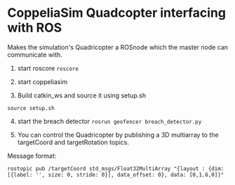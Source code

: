 # CoppeliaSim Quadcopter interfacing with ROS

Makes the simulation's Quadricopter a ROSnode which the master node can communicate with.

1. start roscore
`roscore`

2. start coppeliasim

3. Build catkin_ws and source it using setup.sh
```
source setup.sh
```

4. start the breach detector
`rosrun geofencer breach_detector.py`

5. You can control the Quadricopter by publishing a 3D multiarray to the targetCoord and targetRotation topics.

Message format:

`rostopic pub /targetCoord std_msgs/Float32MultiArray "{layout : {dim: [{label: '', size: 0, stride: 0}], data_offset: 0}, data: [0,1.6,0]}"`

